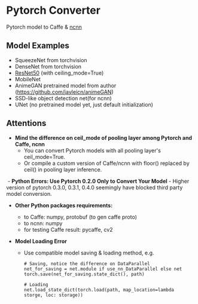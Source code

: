 # Pytorch Converter
Pytorch model to Caffe &amp; [ncnn](https://github.com/Tencent/ncnn)

## Model Examples
  - SqueezeNet from torchvision
  - DenseNet from torchvision
  - [ResNet50](https://drive.google.com/file/d/0B5B31rlbCRZfcS1rY3BtVWhDREk/view?usp=sharing) (with ceiling_mode=True)
  - MobileNet
  - AnimeGAN pretrained model from author (https://github.com/jayleicn/animeGAN)
  - SSD-like object detection net(for ncnn)
  - UNet (no pretrained model yet, just default initialization)
        
## Attentions
  - **Mind the difference on ceil_mode of pooling layer among Pytorch and Caffe, ncnn**
    - You can convert Pytorch models with all pooling layer's ceil_mode=True.
    - Or compile a custom version of Caffe/ncnn with floor() replaced by ceil() in pooling layer inference.

  - **Python Errors: Use Pytorch 0.2.0 Only to Convert Your Model**
    - Higher version of pytorch 0.3.0, 0.3.1, 0.4.0 seemingly have blocked third party model conversion.

  - **Other Python packages requirements:**
    - to Caffe: numpy, protobuf (to gen caffe proto)
    - to ncnn: numpy
    - for testing Caffe result: pycaffe, cv2

  - **Model Loading Error**
    - Use compatible model saving & loading method, e.g.    

      ```
      # Saving, notice the difference on DataParallel
      net_for_saving = net.module if use_nn_DataParallel else net
      torch.save(net_for_saving.state_dict(), path)
      
      # Loading
      net.load_state_dict(torch.load(path, map_location=lambda storge, loc: storage))
      ```
